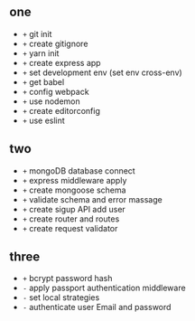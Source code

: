 ## one
- `+` git init
- `+` create gitignore
- `+` yarn init
- `+` create express app
- `+` set development env (set env cross-env)
- `+` get babel
- `+` config webpack
- `+` use nodemon
- `+` create editorconfig
- `+` use eslint

## two
- `+` mongoDB database connect
- `+` express middleware apply
- `+` create mongoose schema
- `+` validate schema and error massage
- `+` create sigup API add user
- `+` create router and routes
- `+` create request validator

## three
- `+` bcrypt password hash
- `-` apply passport authentication middleware
- `-` set local strategies
- `-` authenticate user Email and password